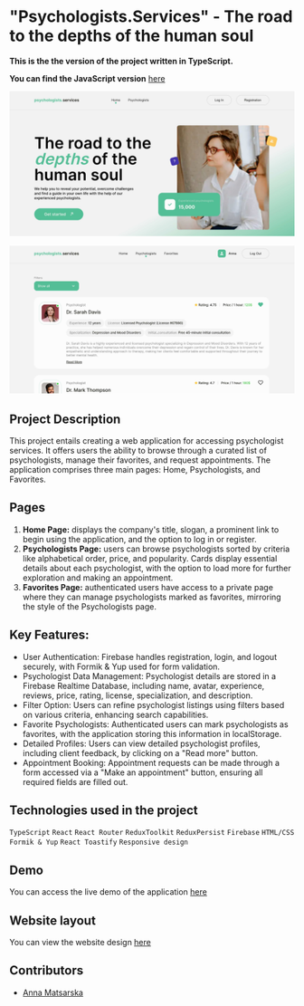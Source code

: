 # "Psychologists.Services" - The road to the depths of the human soul

**This is the the version of the project written in TypeScript.**

**You can find the JavaScript version**
[here](https://github.com/AnnMatsarska/psychologists-ts-version)

![Main page screenshot](./src/images/home.jpg)

![Authenticated psychologist page screenshot](./src/images/listpage.jpg)

## Project Description

This project entails creating a web application for accessing psychologist
services. It offers users the ability to browse through a curated list of
psychologists, manage their favorites, and request appointments. The application
comprises three main pages: Home, Psychologists, and Favorites.

## Pages

1. **Home Page:** displays the company's title, slogan, a prominent link to
   begin using the application, and the option to log in or register.
2. **Psychologists Page:** users can browse psychologists sorted by criteria
   like alphabetical order, price, and popularity. Cards display essential
   details about each psychologist, with the option to load more for further
   exploration and making an appointment.
3. **Favorites Page:** authenticated users have access to a private page where
   they can manage psychologists marked as favorites, mirroring the style of the
   Psychologists page.

## Key Features:

- User Authentication: Firebase handles registration, login, and logout
  securely, with Formik & Yup used for form validation.
- Psychologist Data Management: Psychologist details are stored in a Firebase
  Realtime Database, including name, avatar, experience, reviews, price, rating,
  license, specialization, and description.
- Filter Option: Users can refine psychologist listings using filters based on
  various criteria, enhancing search capabilities.
- Favorite Psychologists: Authenticated users can mark psychologists as
  favorites, with the application storing this information in localStorage.
- Detailed Profiles: Users can view detailed psychologist profiles, including
  client feedback, by clicking on a "Read more" button.
- Appointment Booking: Appointment requests can be made through a form accessed
  via a "Make an appointment" button, ensuring all required fields are filled
  out.

## Technologies used in the project

`TypeScript` `React` `React Router` `ReduxToolkit` `ReduxPersist` `Firebase`
`HTML/CSS` `Formik & Yup` `React Toastify` `Responsive design`

## Demo

You can access the live demo of the application
[here](https://annmatsarska.github.io/psychologists-ts-version/)

## Website layout

You can view the website design
[here](https://www.figma.com/file/I5vjNb0NsJOpQRnRpMloSY/Psychologists.Services?type=design&node-id=0-1&mode=design&t=4zfT2zFANRbp1fCK-0)

## Contributors

- [Anna Matsarska](https://github.com/AnnMatsarska)
